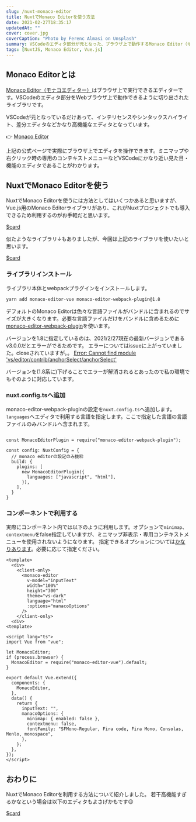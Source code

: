 ```yaml
---
slug: /nuxt-monaco-editor
title: NuxtでMonaco Editorを使う方法
date: 2021-02-27T18:35:17
updatedAt: ""
cover: cover.jpg
coverCaption: "Photo by Ferenc Almasi on Unsplash"
summary: VSCodeのエディタ部分が元となった、ブラウザ上で動作するMonaco Editor（モナコエディター）をNuxt.jsで使う方法。
tags: [NuxtJS, Monaco Editor, Vue.js]
---
```


## Monaco Editorとは

[Monaco Editor（モナコエディター）](https://microsoft.github.io/monaco-editor/index.html)はブラウザ上で実行できるエディターです。VSCodeのエディタ部分をWebブラウザ上で動作できるように切り出されたライブラリです。

VSCodeが元となっているだけあって、インテリセンスやシンタックスハイライト、差分エディタなどかなり高機能なエディタとなっています。

👉 [Monaco Editor](https://microsoft.github.io/monaco-editor/index.html)

上記の公式ページで実際にブラウザ上でエディタを操作できます。ミニマップや右クリック時の専用のコンテキストメニューなどVSCodeにかなり近い見た目・機能のエディタであることがわかります。

## NuxtでMonaco Editorを使う

NuxtでMonaco Editorを使うには方法としてはいくつかあると思いますが、Vue.js用のMonaco Editorライブラリがあり、これがNuxtプロジェクトでも導入できるため利用するのがお手軽だと思います。

[$card](https://github.com/FE-Mars/monaco-editor-vue)

似たようなライブラリ↓もありましたが、今回は上記のライブラリを使いたいと思います。

[$card](https://github.com/egoist/vue-monaco)

### ライブラリインストール

ライブラリ本体とwebpackプラグインをインストールします。

```bash
yarn add monaco-editor-vue monaco-editor-webpack-plugin@1.8
```

デフォルトのMonaco Editorは色々な言語ファイルがバンドルに含まれるのでサイズが大きくなります。必要な言語ファイルだけをバンドルに含めるために[monaco-editor-webpack-plugin](https://github.com/Microsoft/monaco-editor-webpack-plugin)を使います。

バージョンを1.8に指定しているのは、2021/2/27現在の最新バージョンであるv3.0.0だとエラーがでるためです。
エラーについてはissueに上がっていました。closeされていますが。。
[Error: Cannot find module 'vs/editor/contrib/anchorSelect/anchorSelect'](https://github.com/microsoft/monaco-editor-webpack-plugin/issues/130)

バージョンを(1.8系に)下げることでエラーが解消されるとあったので私の環境でもそのように対応しています。

### nuxt.config.tsへ追加

monaco-editor-webpack-pluginの設定を`nuxt.config.ts`へ追加します。
`languages`へエディタで利用する言語を指定します。ここで指定した言語の言語ファイルのみバンドルへ含まれます。

```js{codeTitle:nuxt.config.ts}

const MonacoEditorPlugin = require("monaco-editor-webpack-plugin");

const config: NuxtConfig = {
  // monaco editorの設定のみ抜粋
  build: {
    plugins: [
      new MonacoEditorPlugin({
        languages: ["javascript", "html"],
      }),
    ],
  }
}
```

### コンポーネントで利用する

実際にコンポーネント内では以下のように利用します。オプションで`minimap`、`contextmenu`をfalse指定していますが、ミニマップ非表示・専用コンテキストメニューを使用されないようになります。
指定できるオプションについては[かなりあります](https://microsoft.github.io/monaco-editor/api/interfaces/monaco.editor.ieditorconstructionoptions.html)。必要に応じて指定ください。

```markup
<template>
  <div>
    <client-only>
      <monaco-editor
        v-model="inputText"
        width="100%"
        height="300"
        theme="vs-dark"
        language="html"
        :options="manacoOptions"
      />
    </client-only>
  <div>
<template>

<script lang="ts">
import Vue from "vue";

let MonacoEditor;
if (process.browser) {
  MonacoEditor = require("monaco-editor-vue").default;
}

export default Vue.extend({
  components: {
    MonacoEditor,
  },
  data() {
    return {
      inputText: "",
      manacoOptions: {
        minimap: { enabled: false },
        contextmenu: false,
        fontFamily: "SFMono-Regular, Fira code, Fira Mono, Consolas, Menlo, monospace",
      },
    };
  },
});
</script>
```

## おわりに

NuxtでMonaco Editorを利用する方法について紹介しました。
若干高機能すぎるかなという場合は以下のエディタもよさげかもです😉

[$card](https://github.com/ajaxorg/ace)